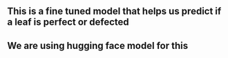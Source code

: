 ## This is a fine tuned model that helps us predict if a leaf is perfect or defected
## We are using hugging face model for this
